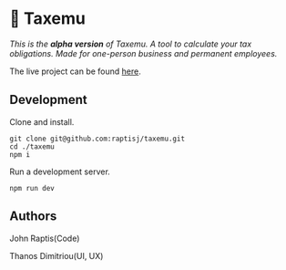 # 🧮 Taxemu

_This is the **alpha version** of Taxemu. A tool to calculate your tax obligations. Made for one-person business and permanent employees._

The live project can be found [here](https://www.taxemu.gr/).

## Development

Clone and install.

```
git clone git@github.com:raptisj/taxemu.git
cd ./taxemu
npm i
```

Run a development server.

```
npm run dev
```

## Authors
John Raptis(Code)

Thanos Dimitriou(UI, UX)